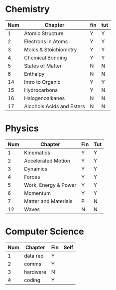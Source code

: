 # Chemistry

| Num | Chapter                   | fin | tut |
| --- | ------------------------- | --- | --- |
| 1   | Atomic Structure          | Y   | Y   |
| 2   | Electrons in Atoms        | Y   | Y   |
| 3   | Moles & Stoichiometry     | Y   | Y   |
| 4   | Chemical Bonding          | Y   | Y   |
| 5   | States of Matter          | N   | N   |
| 6   | Enthalpy                  | N   | N   |
| 14  | Intro to Organic          | Y   | Y   |
| 15  | Hydrocarbons              | Y   | N   |
| 16  | Halogenoalkanes           | N   | N   |
| 17  | Alcohols Acids and Esters | N   | N   |


# Physics

| Num | Chapter              | Fin | Tut |
| --- | -------------------- | --- | --- |
| 1   | Kinematics           | Y   | Y   |
| 2   | Accelerated Motion   | Y   | Y   |
| 3   | Dynamics             | Y   | Y   |
| 4   | Forces               | Y   | Y   |
| 5   | Work, Energy & Power | Y   | Y   |
| 6   | Momentum             | Y   | Y   |
| 7   | Matter and Materials | P   | N   |
| 12  | Waves                | N   | N   |

# Computer Science

| Num | Chapter  | Fin | Self |
| --- | -------- | --- | ---- |
| 1   | data rep | Y   |      |
| 2   | comms    | Y   |      |
| 3   | hardware | N   |      |
| 4   | coding   | Y   |      |
